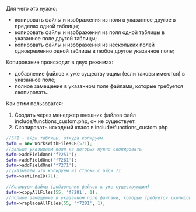 Для чего это нужно:

<ul>
	<li>копировать файлы и изображения из поля в указанное другое в пределах одной таблицы;</li>
	<li>копировать файлы и изображения из поля одной таблицы в указанное поле другой таблицы;</li>
	<li>копировать файлы и изображения из нескольких полей одновременно одной таблицы в любое другое указанное поле;</li>
</ul>
Копирование происходит в двух режимах:
<ul>
	<li>добавление файлов к уже существующим (если таковы имеются) в указанное поле;</li>
	<li>полное замещение в указанном поле файлами, которые требуется скопировать.</li>
</ul>

Как этим пользоватся:

<ol>
	<li>Создать через менеджер внешних файлов файл include/functions_custom.php, он не существует.</li>
	<li>Скопировать исходный класс в include/functions_custom.php</li>
</ol>

```php
//571 - айди таблицы, откуда копируем
$wfm = new WorksWithFilesCB(571);
//дальше указываем поля из которых нужно скопировать
$wfm->addFieldOne('f7251'); 
$wfm->addFieldOne('f7261');
$wfm->addFieldOne('f7271');
//указываем что копируем из строки с айди 71
$wfm->setLineID(71);

//Копируем файлы (добавление файлов к уже существующим)
$wfm->copyAllFiles(55, 'f7281', 1);
//полное замещение в указанном поле файлами, которые требуется скопировать
$wfm->replaceAllFiles(55, 'f7281', 1);